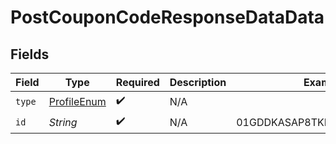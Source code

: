 # PostCouponCodeResponseDataData


## Fields

| Field                                                 | Type                                                  | Required                                              | Description                                           | Example                                               |
| ----------------------------------------------------- | ----------------------------------------------------- | ----------------------------------------------------- | ----------------------------------------------------- | ----------------------------------------------------- |
| `type`                                                | [ProfileEnum](../../models/components/ProfileEnum.md) | :heavy_check_mark:                                    | N/A                                                   |                                                       |
| `id`                                                  | *String*                                              | :heavy_check_mark:                                    | N/A                                                   | 01GDDKASAP8TKDDA2GRZDSVP4H                            |
